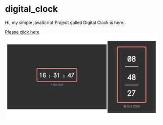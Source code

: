 # digital_clock

Hi, my simple javaScript Project called Digital Clock is here.. 

[Please click here](https://yusufgozukara.github.io/digital_clock/)
![](intro.jpg)

